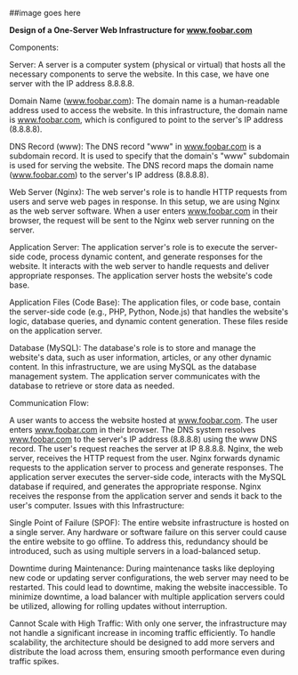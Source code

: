 ##image goes here

**Design of a One-Server Web Infrastructure for www.foobar.com**

Components:

Server:
A server is a computer system (physical or virtual) that hosts all the necessary components to serve the website. In this case, we have one server with the IP address 8.8.8.8.

Domain Name (www.foobar.com):
The domain name is a human-readable address used to access the website. In this infrastructure, the domain name is www.foobar.com, which is configured to point to the server's IP address (8.8.8.8).

DNS Record (www):
The DNS record "www" in www.foobar.com is a subdomain record. It is used to specify that the domain's "www" subdomain is used for serving the website. The DNS record maps the domain name (www.foobar.com) to the server's IP address (8.8.8.8).

Web Server (Nginx):
The web server's role is to handle HTTP requests from users and serve web pages in response. In this setup, we are using Nginx as the web server software. When a user enters www.foobar.com in their browser, the request will be sent to the Nginx web server running on the server.

Application Server:
The application server's role is to execute the server-side code, process dynamic content, and generate responses for the website. It interacts with the web server to handle requests and deliver appropriate responses. The application server hosts the website's code base.

Application Files (Code Base):
The application files, or code base, contain the server-side code (e.g., PHP, Python, Node.js) that handles the website's logic, database queries, and dynamic content generation. These files reside on the application server.

Database (MySQL):
The database's role is to store and manage the website's data, such as user information, articles, or any other dynamic content. In this infrastructure, we are using MySQL as the database management system. The application server communicates with the database to retrieve or store data as needed.

Communication Flow:

A user wants to access the website hosted at www.foobar.com.
The user enters www.foobar.com in their browser.
The DNS system resolves www.foobar.com to the server's IP address (8.8.8.8) using the www DNS record.
The user's request reaches the server at IP 8.8.8.8.
Nginx, the web server, receives the HTTP request from the user.
Nginx forwards dynamic requests to the application server to process and generate responses.
The application server executes the server-side code, interacts with the MySQL database if required, and generates the appropriate response.
Nginx receives the response from the application server and sends it back to the user's computer.
Issues with this Infrastructure:

Single Point of Failure (SPOF):
The entire website infrastructure is hosted on a single server. Any hardware or software failure on this server could cause the entire website to go offline. To address this, redundancy should be introduced, such as using multiple servers in a load-balanced setup.

Downtime during Maintenance:
During maintenance tasks like deploying new code or updating server configurations, the web server may need to be restarted. This could lead to downtime, making the website inaccessible. To minimize downtime, a load balancer with multiple application servers could be utilized, allowing for rolling updates without interruption.

Cannot Scale with High Traffic:
With only one server, the infrastructure may not handle a significant increase in incoming traffic efficiently. To handle scalability, the architecture should be designed to add more servers and distribute the load across them, ensuring smooth performance even during traffic spikes.
